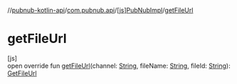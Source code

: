 //[pubnub-kotlin-api](../../../index.md)/[com.pubnub.api](../index.md)/[[js]PubNubImpl](index.md)/[getFileUrl](get-file-url.md)

# getFileUrl

[js]\
open override fun [getFileUrl](get-file-url.md)(channel: [String](https://kotlinlang.org/api/latest/jvm/stdlib/kotlin-stdlib/kotlin/-string/index.html), fileName: [String](https://kotlinlang.org/api/latest/jvm/stdlib/kotlin-stdlib/kotlin/-string/index.html), fileId: [String](https://kotlinlang.org/api/latest/jvm/stdlib/kotlin-stdlib/kotlin/-string/index.html)): [GetFileUrl](../../com.pubnub.api.endpoints.files/-get-file-url/index.md)
